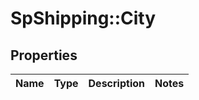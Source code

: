 # SpShipping::City

## Properties
Name | Type | Description | Notes
------------ | ------------- | ------------- | -------------


